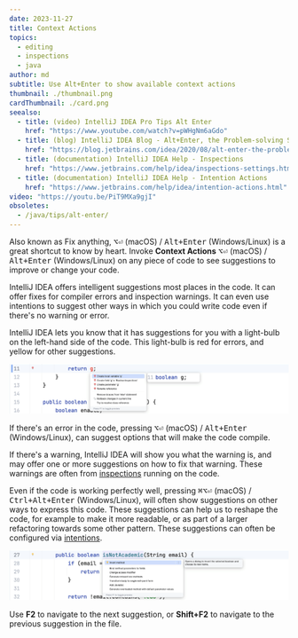 ```yaml
---
date: 2023-11-27
title: Context Actions
topics:
  - editing
  - inspections
  - java
author: md
subtitle: Use Alt+Enter to show available context actions
thumbnail: ./thumbnail.png
cardThumbnail: ./card.png
seealso:
  - title: (video) IntelliJ IDEA Pro Tips Alt Enter
    href: "https://www.youtube.com/watch?v=pWHgNm6aGdo"
  - title: (blog) IntelliJ IDEA Blog - Alt+Enter, the Problem-solving Shortcut
    href: "https://blog.jetbrains.com/idea/2020/08/alt-enter-the-problem-solving-shortcut/"
  - title: (documentation) IntelliJ IDEA Help - Inspections
    href: "https://www.jetbrains.com/help/idea/inspections-settings.html"
  - title: (documentation) IntelliJ IDEA Help - Intention Actions
    href: "https://www.jetbrains.com/help/idea/intention-actions.html"
video: "https://youtu.be/PiT9MXa9gjI"
obsoletes:
  - /java/tips/alt-enter/
---
```


Also known as Fix anything, <kbd>⌥⏎</kbd> (macOS) / <kbd>Alt+Enter</kbd> (Windows/Linux) is a great shortcut to know by heart. Invoke **Context Actions** <kbd>⌥⏎</kbd> (macOS) / <kbd>Alt+Enter</kbd> (Windows/Linux) on any piece of code to see suggestions to improve or change your code.

IntelliJ IDEA offers intelligent suggestions most places in the code. It can offer fixes for compiler errors and inspection warnings. It can even use intentions to suggest other ways in which you could write code even if there's no warning or error.

IntelliJ IDEA lets you know that it has suggestions for you with a light-bulb on the left-hand side of the code. This light-bulb is red for errors, and yellow for other suggestions.

![Alt Enter on errors](red-light-bulb.png)

If there's an error in the code, pressing <kbd>⌥⏎</kbd> (macOS) / <kbd>Alt+Enter</kbd> (Windows/Linux), can suggest options that will make the code compile.

If there's a warning, IntelliJ IDEA will show you what the warning is, and may offer one or more suggestions on how to fix that warning. These warnings are often from [inspections](/tags/inspections/) running on the code.

Even if the code is working perfectly well, pressing <kbd>⌘⌥⏎</kbd> (macOS) / <kbd>Ctrl+Alt+Enter</kbd> (Windows/Linux), will often show suggestions on other ways to express this code. These suggestions can help us to reshape the code, for example to make it more readable, or as part of a larger refactoring towards some other pattern. These suggestions can often be configured via [intentions](https://www.jetbrains.com/help/idea/intention-actions.html).

![Alt Enter on errors](suggestions-on-working-code.png)

Use **F2** to navigate to the next suggestion, or **Shift+F2** to navigate to the previous suggestion in the file.
